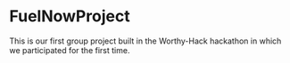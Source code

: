 # FuelNowProject
This is our first group project built in the Worthy-Hack hackathon in which we participated for the first time.
